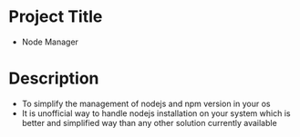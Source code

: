 # Project Title

- Node Manager

# Description

- To simplify the management of nodejs and npm version in your os
- It is unofficial way to handle nodejs installation on your system which is better and simplified way than any other solution currently available
